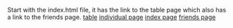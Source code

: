 Start with the index.html file, it has the link to the table page which also has a link to the friends page.
[table](https://github.com/APAROCECILIA/CQ-exercise1/assets/107750360/f255803b-5833-4250-8ca4-4a6e28ef5737)
[individual page](https://github.com/APAROCECILIA/CQ-exercise1/assets/107750360/9e745ffd-b5de-4996-944a-28b32491bb66)
[index page](https://github.com/APAROCECILIA/CQ-exercise1/assets/107750360/bd71b2d7-35b3-4b2f-bd8e-80e75471f77d)
[friends page](https://github.com/APAROCECILIA/CQ-exercise1/assets/107750360/d487450c-ff85-4cec-a059-778d0c6c85f0)
